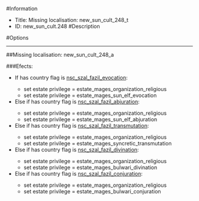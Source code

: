 #Information
 - Title: Missing localisation: new_sun_cult_248_t
 - ID: new_sun_cult.248
#Description

#Options

___
##Missing localisation: new_sun_cult_248_a

###Efects:<ul><li>If has country flag is [nsc_szal_fazil_evocation](../flags/nsc_szal_fazil_evocation.md):</li><ul><li>set estate privilege = estate_mages_organization_religious</li><li>set estate privilege = estate_mages_sun_elf_evocation</li></ul><li>Else if has country flag is [nsc_szal_fazil_abjuration](../flags/nsc_szal_fazil_abjuration.md):</li><ul><li>set estate privilege = estate_mages_organization_religious</li><li>set estate privilege = estate_mages_sun_elf_abjuration</li></ul><li>Else if has country flag is [nsc_szal_fazil_transmutation](../flags/nsc_szal_fazil_transmutation.md):</li><ul><li>set estate privilege = estate_mages_organization_religious</li><li>set estate privilege = estate_mages_syncretic_transmutation</li></ul><li>Else if has country flag is [nsc_szal_fazil_divination](../flags/nsc_szal_fazil_divination.md):</li><ul><li>set estate privilege = estate_mages_organization_religious</li><li>set estate privilege = estate_mages_bulwari_divination</li></ul><li>Else if has country flag is [nsc_szal_fazil_conjuration](../flags/nsc_szal_fazil_conjuration.md):</li><ul><li>set estate privilege = estate_mages_organization_religious</li><li>set estate privilege = estate_mages_bulwari_conjuration</li></ul></ul>
